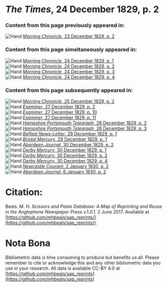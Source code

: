 # *The Times*, 24 December 1829, p. 2  
  
### Content from this page previously appeared in:  
![Hand](http://scissorsandpaste.net/wp-content/uploads/2017/06/smallhandpointer.png) [*Morning Chronicle*, 23 December 1829, p. 2](https://mhbeals.github.io/sap_html/Morning-Chronicle/Morning-Chronicle-23-December-1829-p-2)  
  
### Content from this page simeltaneously appeared in:  
![Hand](http://scissorsandpaste.net/wp-content/uploads/2017/06/smallhandpointer.png) [*Morning Chronicle*, 24 December 1829, p. 1](https://mhbeals.github.io/sap_html/Morning-Chronicle/Morning-Chronicle-24-December-1829-p-1)  
![Hand](http://scissorsandpaste.net/wp-content/uploads/2017/06/smallhandpointer.png) [*Morning Chronicle*, 24 December 1829, p. 2](https://mhbeals.github.io/sap_html/Morning-Chronicle/Morning-Chronicle-24-December-1829-p-2)  
![Hand](http://scissorsandpaste.net/wp-content/uploads/2017/06/smallhandpointer.png) [*Morning Chronicle*, 24 December 1829, p. 3](https://mhbeals.github.io/sap_html/Morning-Chronicle/Morning-Chronicle-24-December-1829-p-3)  
![Hand](http://scissorsandpaste.net/wp-content/uploads/2017/06/smallhandpointer.png) [*Morning Chronicle*, 24 December 1829, p. 4](https://mhbeals.github.io/sap_html/Morning-Chronicle/Morning-Chronicle-24-December-1829-p-4)  
  
### Content from this page subsequently appeared in:  
![Hand](http://scissorsandpaste.net/wp-content/uploads/2017/06/smallhandpointer.png) [*Morning Chronicle*, 25 December 1829, p. 2](https://mhbeals.github.io/sap_html/Morning-Chronicle/Morning-Chronicle-25-December-1829-p-2)  
![Hand](http://scissorsandpaste.net/wp-content/uploads/2017/06/smallhandpointer.png) [*Examiner*, 27 December 1829, p. 2](https://mhbeals.github.io/sap_html/Examiner/Examiner-27-December-1829-p-2)  
![Hand](http://scissorsandpaste.net/wp-content/uploads/2017/06/smallhandpointer.png) [*Examiner*, 27 December 1829, p. 10](https://mhbeals.github.io/sap_html/Examiner/Examiner-27-December-1829-p-10)  
![Hand](http://scissorsandpaste.net/wp-content/uploads/2017/06/smallhandpointer.png) [*Examiner*, 27 December 1829, p. 11](https://mhbeals.github.io/sap_html/Examiner/Examiner-27-December-1829-p-11)  
![Hand](http://scissorsandpaste.net/wp-content/uploads/2017/06/smallhandpointer.png) [*Hampshire Portsmouth Telegraph*, 28 December 1829, p. 2](https://mhbeals.github.io/sap_html/Hampshire-Portsmouth-Telegraph/Hampshire-Portsmouth-Telegraph-28-December-1829-p-2)  
![Hand](http://scissorsandpaste.net/wp-content/uploads/2017/06/smallhandpointer.png) [*Hampshire Portsmouth Telegraph*, 28 December 1829, p. 3](https://mhbeals.github.io/sap_html/Hampshire-Portsmouth-Telegraph/Hampshire-Portsmouth-Telegraph-28-December-1829-p-3)  
![Hand](http://scissorsandpaste.net/wp-content/uploads/2017/06/smallhandpointer.png) [*Belfast News-Letter*, 29 December 1829, p. 1](https://mhbeals.github.io/sap_html/Belfast-News-Letter/Belfast-News-Letter-29-December-1829-p-1)  
![Hand](http://scissorsandpaste.net/wp-content/uploads/2017/06/smallhandpointer.png) [*Bristol Mercury*, 29 December 1829, p. 1](https://mhbeals.github.io/sap_html/Bristol-Mercury/Bristol-Mercury-29-December-1829-p-1)  
![Hand](http://scissorsandpaste.net/wp-content/uploads/2017/06/smallhandpointer.png) [*Aberdeen Journal*, 30 December 1829, p. 2](https://mhbeals.github.io/sap_html/Aberdeen-Journal/Aberdeen-Journal-30-December-1829-p-2)  
![Hand](http://scissorsandpaste.net/wp-content/uploads/2017/06/smallhandpointer.png) [*Derby Mercury*, 30 December 1829, p. 1](https://mhbeals.github.io/sap_html/Derby-Mercury/Derby-Mercury-30-December-1829-p-1)  
![Hand](http://scissorsandpaste.net/wp-content/uploads/2017/06/smallhandpointer.png) [*Derby Mercury*, 30 December 1829, p. 2](https://mhbeals.github.io/sap_html/Derby-Mercury/Derby-Mercury-30-December-1829-p-2)  
![Hand](http://scissorsandpaste.net/wp-content/uploads/2017/06/smallhandpointer.png) [*Derby Mercury*, 30 December 1829, p. 4](https://mhbeals.github.io/sap_html/Derby-Mercury/Derby-Mercury-30-December-1829-p-4)  
![Hand](http://scissorsandpaste.net/wp-content/uploads/2017/06/smallhandpointer.png) [*Newcastle Courant*, 2 January 1830, p. 2](https://mhbeals.github.io/sap_html/Newcastle-Courant/Newcastle-Courant-2-January-1830-p-2)  
![Hand](http://scissorsandpaste.net/wp-content/uploads/2017/06/smallhandpointer.png) [*Aberdeen Journal*, 6 January 1830, p. 2](https://mhbeals.github.io/sap_html/Aberdeen-Journal/Aberdeen-Journal-6-January-1830-p-2)  


# Citation: 

Beals. M. H. *Scissors and Paste Database: A Map of Reprinting and Reuse in the Anglophone Newspaper Press v.1.0.1.* 2 June 2017. Available at [https://github.com/mhbeals/sap_reprints/](https://github.com/mhbeals/sap_reprints/). 

# Nota Bona

Bibliometric data is time consuming to produce but benefits us all. Please remember to cite or acknowledge this and any other bibliometric data you use in your research. All data is available CC-BY 4.0 at [https://github.com/mhbeals/sap_reprints](https://github.com/mhbeals/sap_reprints)